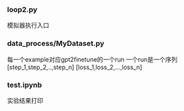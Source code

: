 ### loop2.py
模拟器执行入口

### data_process/MyDataset.py
每一个example对应gpt2finetune的一个run
一个run是一个序列 [step_1,step_2,..,step_n] [loss_1,loss_2,...,loss_n]


### test.ipynb
实验结果打印
